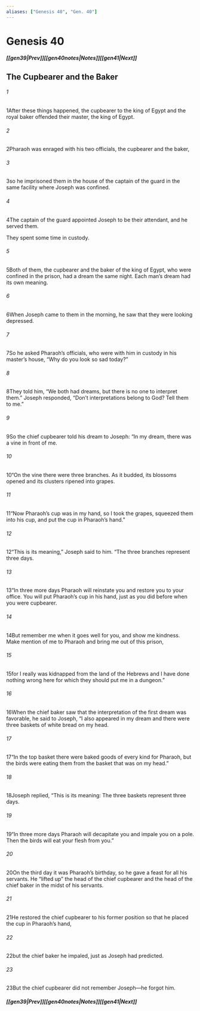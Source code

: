 ```yaml
---
aliases: ["Genesis 40", "Gen. 40"]
---
```

# Genesis 40
##### <span class=arrow-left></span>[[gen39|Prev]]<span class=navigation-separator></span>[[gen40notes|Notes]]<span class=navigation-separator></span>[[gen41|Next]]<span class=arrow-right></span>
## The Cupbearer and the Baker
###### 1
<span class=verse-first>1</span>After these things happened, the cupbearer to the king of Egypt and the royal baker offended their master, the king of Egypt.
###### 2
<span class=verse-body>2</span>Pharaoh was enraged with his two officials, the cupbearer and the baker,
###### 3
<span class=verse-body>3</span>so he imprisoned them in the house of the captain of the guard in the same facility where Joseph was confined.
###### 4
<span class=verse-body>4</span>The captain of the guard appointed Joseph to be their attendant, and he served them.
<div class=paragraph-break></div>

They spent some time in custody.
###### 5
<span class=verse-body>5</span>Both of them, the cupbearer and the baker of the king of Egypt, who were confined in the prison, had a dream the same night. Each man’s dream had its own meaning.
###### 6
<span class=verse-body>6</span>When Joseph came to them in the morning, he saw that they were looking depressed.
###### 7
<span class=verse-body>7</span>So he asked Pharaoh’s officials, who were with him in custody in his master’s house, “Why do you look so sad today?”
###### 8
<span class=verse-body>8</span>They told him, “We both had dreams, but there is no one to interpret them.” Joseph responded, “Don’t interpretations belong to God? Tell them to me.”
<div class=paragraph-break></div>

###### 9
<span class=verse-first>9</span>So the chief cupbearer told his dream to Joseph: “In my dream, there was a vine in front of me.
###### 10
<span class=verse-body>10</span>“On the vine there were three branches. As it budded, its blossoms opened and its clusters ripened into grapes.
###### 11
<span class=verse-body>11</span>“Now Pharaoh’s cup was in my hand, so I took the grapes, squeezed them into his cup, and put the cup in Pharaoh’s hand.”
###### 12
<span class=verse-body>12</span>“This is its meaning,” Joseph said to him. “The three branches represent three days.
###### 13
<span class=verse-body>13</span>“In three more days Pharaoh will reinstate you and restore you to your office. You will put Pharaoh’s cup in his hand, just as you did before when you were cupbearer.
###### 14
<span class=verse-body>14</span>But remember me when it goes well for you, and show me kindness. Make mention of me to Pharaoh and bring me out of this prison,
###### 15
<span class=verse-body>15</span>for I really was kidnapped from the land of the Hebrews and I have done nothing wrong here for which they should put me in a dungeon.”
<div class=paragraph-break></div>

###### 16
<span class=verse-first>16</span>When the chief baker saw that the interpretation of the first dream was favorable, he said to Joseph, “I also appeared in my dream and there were three baskets of white bread on my head.
###### 17
<span class=verse-body>17</span>“In the top basket there were baked goods of every kind for Pharaoh, but the birds were eating them from the basket that was on my head.”
###### 18
<span class=verse-body>18</span>Joseph replied, “This is its meaning: The three baskets represent three days.
###### 19
<span class=verse-body>19</span>“In three more days Pharaoh will decapitate you and impale you on a pole. Then the birds will eat your flesh from you.”
<div class=paragraph-break></div>

###### 20
<span class=verse-first>20</span>On the third day it was Pharaoh’s birthday, so he gave a feast for all his servants. He “lifted up” the head of the chief cupbearer and the head of the chief baker in the midst of his servants.
###### 21
<span class=verse-body>21</span>He restored the chief cupbearer to his former position so that he placed the cup in Pharaoh’s hand,
###### 22
<span class=verse-body>22</span>but the chief baker he impaled, just as Joseph had predicted.
###### 23
<span class=verse-body>23</span>But the chief cupbearer did not remember Joseph—he forgot him.
##### <span class=arrow-left></span>[[gen39|Prev]]<span class=navigation-separator></span>[[gen40notes|Notes]]<span class=navigation-separator></span>[[gen41|Next]]<span class=arrow-right></span>